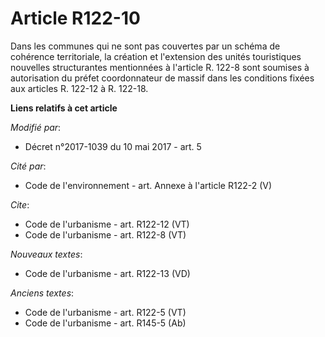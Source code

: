 # Article R122-10

Dans les communes qui ne sont pas couvertes par un schéma de cohérence territoriale, la création et l'extension des unités
touristiques nouvelles structurantes mentionnées à l'article R. 122-8 sont soumises à autorisation du préfet coordonnateur de
massif dans les conditions fixées aux articles R. 122-12 à R. 122-18.

**Liens relatifs à cet article**

_Modifié par_:

  - Décret n°2017-1039 du 10 mai 2017 - art. 5

_Cité par_:

  - Code de l'environnement - art. Annexe à l'article R122-2 (V)

_Cite_:

  - Code de l'urbanisme - art. R122-12 (VT)
  - Code de l'urbanisme - art. R122-8 (VT)

_Nouveaux textes_:

  - Code de l'urbanisme - art. R122-13 (VD)

_Anciens textes_:

  - Code de l'urbanisme - art. R122-5 (VT)
  - Code de l'urbanisme - art. R145-5 (Ab)
